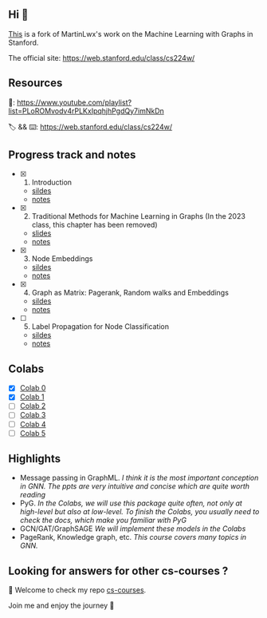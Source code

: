 ## Hi 👋

[This](https://github.com/jianboli/CS224W-Fall-2021-Stanford) is a fork of MartinLwx's work on the Machine Learning with Graphs in Stanford.

The official site: <https://web.stanford.edu/class/cs224w/>

## Resources

🎥: https://www.youtube.com/playlist?list=PLoROMvodv4rPLKxIpqhjhPgdQy7imNkDn

🏷 && ⌨️: https://web.stanford.edu/class/cs224w/

## Progress track and notes

- [X] 1. Introduction
  - [sildes](slides/01-intro.pdf)
  - [notes](notes/01-introduction.md)

- [X] 2. Traditional Methods for Machine Learning in Graphs (In the 2023 class, this chapter has been removed)
  - [slides](slides/02-traditional-ml.pdf)
  - [notes](notes/02-traditional_feature_based_methods.md)

- [X] 3. Node Embeddings
  - [sildes](slides/03-nodeemb.pdf)
  - [notes](notes/03-node_embeddings.md)

- [X] 4. Graph as Matrix: Pagerank, Random walks and Embeddings
  - [sildes](slides/04-pagerank.pdf)
  - [notes](notes/04-pagerank.md)

- [ ] 5. Label Propagation for Node Classification
  - [sildes](slides/05-message.pdf)
  - [notes](notes/05-message.md)


## Colabs

- [X] [Colab 0](Colabs/CS224W_Colab_0.ipynb)
- [X] [Colab 1](Colabs/CS224W_Colab_1_2022_23.ipynb)
- [ ] [Colab 2](./CS224W_Colab_2.ipynb)
- [ ] [Colab 3](./CS224W_Colab_3.ipynb)
- [ ] [Colab 4](./CS224W_Colab_4.ipynb)
- [ ] [Colab 5](./CS224W_Colab_5.ipynb)

## Highlights

- Message passing in GraphML. *I think it is the most important conception in GNN. The ppts are very intuitive and concise which are quite worth reading*
- PyG. *In the Colabs, we will use this package quite often, not only at high-level but also at low-level. To finish the Colabs, you usually need to check the docs, which make you familiar with PyG*
- GCN/GAT/GraphSAGE *We will implement these models in the Colabs*
- PageRank, Knowledge graph, etc. *This course covers many topics in GNN.*



## Looking for answers for other cs-courses ?

:hugs: Welcome to check my repo [cs-courses](https://github.com/MartinLwx/cs-courses).

Join me and enjoy the journey :rocket:
